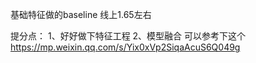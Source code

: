 基础特征做的baseline 线上1.65左右

提分点：
1、好好做下特征工程
2、模型融合
可以参考下这个 https://mp.weixin.qq.com/s/Yix0xVp2SiqaAcuS6Q049g


